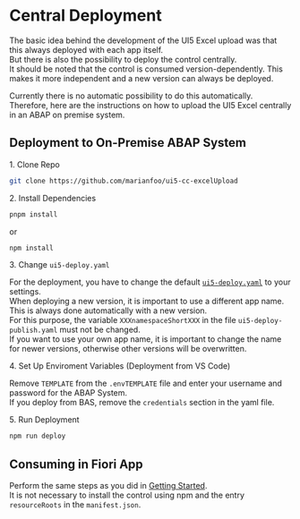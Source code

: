 # Central Deployment

The basic idea behind the development of the UI5 Excel upload was that this always deployed with each app itself.  
But there is also the possibility to deploy the control centrally.  
It should be noted that the control is consumed version-dependently. This makes it more independent and a new version can always be deployed.

Currently there is no automatic possibility to do this automatically. Therefore, here are the instructions on how to upload the UI5 Excel centrally in an ABAP on premise system.

## Deployment to On-Premise ABAP System

1\. Clone Repo

```sh
git clone https://github.com/marianfoo/ui5-cc-excelUpload
```

2\. Install Dependencies

```sh
pnpm install
```

or 

```sh
npm install
```

3\. Change `ui5-deploy.yaml`

For the deployment, you have to change the default [`ui5-deploy.yaml`](https://github.com/marianfoo/generator-excelUpload/blob/main/ui5-deploy.yaml) to your settings.  
When deploying a new version, it is important to use a different app name. This is always done automatically with a new version.  
For this purpose, the variable `XXXnamespaceShortXXX` in the file `ui5-deploy-publish.yaml` must not be changed.  
If you want to use your own app name, it is important to change the name for newer versions, otherwise other versions will be overwritten.

4\. Set Up Enviroment Variables (Deployment from VS Code)

Remove `TEMPLATE` from the `.envTEMPLATE` file and enter your username and password for the ABAP System.  
If you deploy from BAS, remove the `credentials` section in the yaml file.

5\. Run Deployment

```sh
npm run deploy
```

## Consuming in Fiori App

Perform the same steps as you did in [Getting Started](../../../ui5-cc-excelUpload/pages/GettingStarted/).  
It is not necessary to install the control using npm and the entry `resourceRoots` in the `manifest.json`.